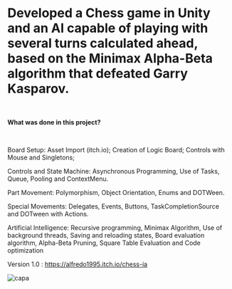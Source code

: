 # Developed a Chess game in Unity and an AI capable of playing with several turns calculated ahead, based on the Minimax Alpha-Beta algorithm that defeated Garry Kasparov.

<br>

<b> What was done in this project? </b>

</br>

Board Setup: Asset Import (itch.io); Creation of Logic Board; Controls with Mouse and Singletons;

Controls and State Machine: Asynchronous Programming, Use of Tasks, Queue, Pooling and ContextMenu.

Part Movement: Polymorphism, Object Orientation, Enums and DOTWeen.

Special Movements: Delegates, Events, Buttons, TaskCompletionSource and DOTween with Actions.

Artificial Intelligence: Recursive programming, Minimax Algorithm, Use of background threads, Saving and reloading states, Board evaluation algorithm, Alpha-Beta Pruning, Square Table Evaluation and Code optimization

Version 1.0 : https://alfredo1995.itch.io/chess-ia
 
![capa](https://github.com/alfredo1995/chess-ia/assets/71193893/03350dec-4ff7-4b3d-9a37-c95f6d1161bf)
